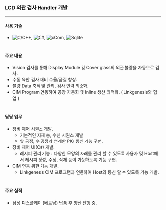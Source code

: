 ### LCD 외관 검사 Handler 개발
---
#### 사용 기술
* ![C/C++](https://img.shields.io/badge/C++-brown.svg?style=flat&logo=cplusplus&logoColor=white),
  ![C#](https://img.shields.io/badge/CSharp-brown.svg?style=flat&logo=csharp&logoColor=white),
  ![xCom](https://img.shields.io/badge/xCom-darkgreen.svg?style=flat&logo=xcom&logoColor=white),
  ![Sqlite](https://img.shields.io/badge/Sqlite-blue.svg?style=flat&logo=sqlite&logoColor=white)
#

#### 주요 내용
* Vision 검사를 통해 Display Module 및 Cover glass의 외관 불량을 자동으로 검사.
* 수동 육안 검사 대비 수율/품질 향상.
* 불량 Data 축적 및 관리, 검사 인력 최소화.
* CIM Program 연동하여 공장 자동화 및 Inline 생산 최적화. ( Linkgenesis와 협업 )
#

#### 담당 업무
* 장비 제어 시퀀스 개발.
  * 기본적인 자재 송, 수신 시퀀스 개발
  * 앞 공정, 후 공정과 연계한 PIO 통신 기능 구현.
* 장비 제어 UI(C#) 개발.
  * 레시피 관리 기능 : 다양한 모양의 자래를 관리 할 수 있도록 사용자 및 Host에서 레시피 생성, 수정, 삭제 등이 가능하도록 기능 구현.
* CIM 연동 위한 기능 개발.
  * Linkgenesis CIM 프로그램과 연동하여 Host와 통신 할 수 있도록 기능 개발. 
#

#### 주요 실적
* 삼성 디스플레이 (베트남) 납품 후 양산 진행 중.
#
